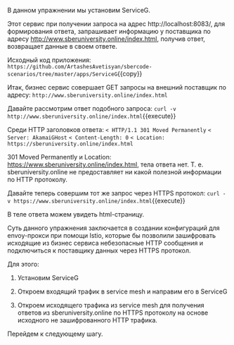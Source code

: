 В данном упражнении мы установим ServiceG.

Этот сервис при получении запроса на адрес http://localhost:8083/, для формирования ответа, запрашивает информацию у поставщика по адресу http://www.sberuniversity.online/index.html, получив ответ, возвращает данные в своем ответе.

Исходный код приложения:
`https://github.com/ArtashesAvetisyan/sbercode-scenarios/tree/master/apps/ServiceG`{{copy}}

Итак, бизнес сервис совершает GET запросы на внешний поставщик по адресу: `http://www.sberuniversity.online/index.html`

Давайте рассмотрим ответ подобного запроса:
`curl -v http://www.sberuniversity.online/index.html`{{execute}}

Среди HTTP заголовков ответа:
`< HTTP/1.1 301 Moved Permanently`
`< Server: AkamaiGHost`
`< Content-Length: 0`
`< Location: https://sberuniversity.online/index.html`

301 Moved Permanently и Location: https://www.sberuniversity.online/index.html, тела ответа нет. Т. е. sberuniversity.online не предоставляет ни какой полезной информации по HTTP протоколу.

Давайте теперь совершим тот же запрос через HTTPS протокол:
`curl -v https://www.sberuniversity.online/index.html`{{execute}}

В теле ответа можем увидеть html-страницу.

Суть данного упражнения заключается в создании конфигураций для envoy-прокси при помощи Istio, которые бы позволили зашифровать исходящие из бизнес сервиса небезопасные HTTP сообщения и подключиться к поставщику данных через HTTPS протокол.

Для этого:

1) Установим ServiceG

2) Откроем входящий трафик в service mesh и направим его в ServiceG

3) Откроем исходящего трафика из service mesh для получения ответов из sberuniversity.online по HTTPS протоколу на основе исходного не зашифрованного HTTP трафика.

Перейдем к следующему шагу.



